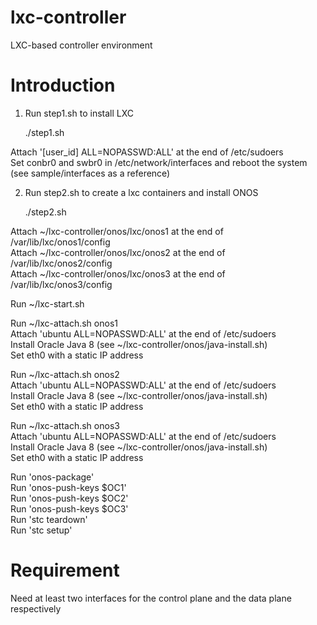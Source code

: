 # lxc-controller
LXC-based controller environment

# Introduction
1. Run step1.sh to install LXC<br />

	./step1.sh<br />
  
  Attach '[user_id] ALL=NOPASSWD:ALL' at the end of /etc/sudoers<br />
  Set conbr0 and swbr0 in /etc/network/interfaces and reboot the system<br />
  (see sample/interfaces as a reference)<br />

2. Run step2.sh to create a lxc containers and install ONOS<br />

	./step2.sh<br />

  Attach ~/lxc-controller/onos/lxc/onos1 at the end of /var/lib/lxc/onos1/config<br />
  Attach ~/lxc-controller/onos/lxc/onos2 at the end of /var/lib/lxc/onos2/config<br />
  Attach ~/lxc-controller/onos/lxc/onos3 at the end of /var/lib/lxc/onos3/config<br />

  Run ~/lxc-start.sh<br />

  Run ~/lxc-attach.sh onos1<br />
    Attach 'ubuntu ALL=NOPASSWD:ALL' at the end of /etc/sudoers<br />
    Install Oracle Java 8 (see ~/lxc-controller/onos/java-install.sh)<br />
    Set eth0 with a static IP address<br />

  Run ~/lxc-attach.sh onos2<br />
    Attach 'ubuntu ALL=NOPASSWD:ALL' at the end of /etc/sudoers<br />
    Install Oracle Java 8 (see ~/lxc-controller/onos/java-install.sh)<br />
    Set eth0 with a static IP address<br />

  Run ~/lxc-attach.sh onos3<br />
    Attach 'ubuntu ALL=NOPASSWD:ALL' at the end of /etc/sudoers<br />
    Install Oracle Java 8 (see ~/lxc-controller/onos/java-install.sh)<br />
    Set eth0 with a static IP address<br />

  Run 'onos-package'<br />
  Run 'onos-push-keys $OC1'<br />
  Run 'onos-push-keys $OC2'<br />
  Run 'onos-push-keys $OC3'<br />
  Run 'stc teardown'<br />
  Run 'stc setup'<br />

# Requirement
Need at least two interfaces for the control plane and the data plane respectively
